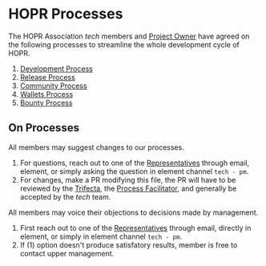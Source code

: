 # HOPR Processes

The HOPR Association _tech_ members and [Project Owner](./development.md#legend) have agreed on the following processes to streamline the whole development cycle of HOPR.

1. [Development Process](./development.md)
2. [Release Process](./release.md)
3. [Community Process](./community.md)
4. [Wallets Process](./wallets.md)
5. [Bounty Process](./bounty.md)

## On Processes

All members may suggest changes to our processes.

1. For questions, reach out to one of the [Representatives](./development.md#representatives) through email, element, or simply asking the question in element channel `tech - pm`.
2. For changes, make a PR modifying this file, the PR will have to be reviewed by the [Trifecta](./development.md#trifecta), the [Process Facilitator](./development.md#legend), and generally be accepted by the _tech_ team.

All members may voice their objections to decisions made by management.

1. First reach out to one of the [Representatives](./development.md#representatives) through email, directly in element, or simply in element channel `tech - pm`.
2. If (1) option doesn't produce satisfatory results, member is free to contact upper management.
